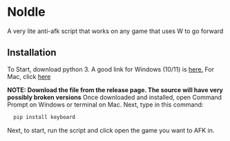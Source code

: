 # NoIdle
A very lite anti-afk script that works on any game that uses W to go forward


## Installation

To Start, download python 3. A good link for Windows (10/11) is [here.](https://ninite.com/pythonx3/) For Mac, click [here](https://www.python.org/ftp/python/3.10.4/python-3.10.4-macos11.pkg)

**NOTE: Download the file from the release page. The source will have very possibly broken versions**
Once downloaded and installed, open Command Prompt on Windows or terminal on Mac. Next, type in this command:

```bash
  pip install keyboard
```

Next, to start, run the script and click open the game you want to AFK in.
    

